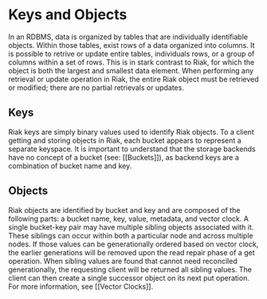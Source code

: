 # Keys and Objects

In an RDBMS, data is organized by tables that are individually identifiable
objects. Within those tables, exist rows of a data organized into columns. It is
possible to retrive or update entire tables, individuals rows, or a group of
columns within a set of rows. This is in stark contrast to Riak, for which the
object is both the largest and smallest data element. When performing any
retrieval or update operation in Riak, the entire Riak object must be retrieved
or modified; there are no partial retrievals or updates.

## Keys

Riak keys are simply binary values used to identify Riak objects. To a client
getting and storing objects in Riak, each bucket appears to represent a separate
keyspace. It is important to understand that the storage backends have no
concept of a bucket (see: [[Buckets]]), as backend keys are a combination of
bucket name and key.

## Objects

Riak objects are identified by bucket and key and are composed of the following
parts: a bucket name, key, value, metadata, and vector clock. A single
bucket-key pair may have multiple sibling objects associated with it. These
siblings can occur within both a particular node and across multiple nodes. If
those values can be generationally ordered based on vector clock, the earlier
generations will be removed upon the read repair phase of a get operation. When
sibling values are found that cannot need reconciled generationally, the
requesting client will be returned all sibling values. The client can then
create a single successor object on its next put operation. For more
information, see [[Vector Clocks]].